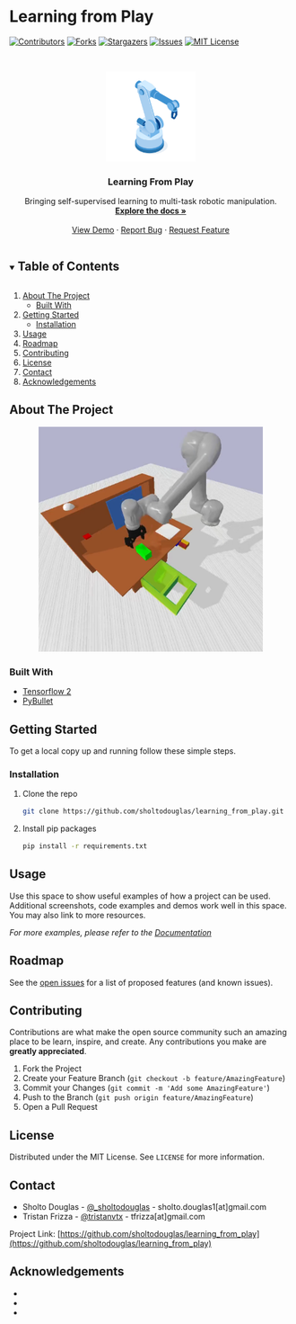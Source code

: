 # Learning from Play

<!--
*** Thanks for checking out the Best-README-Template. If you have a suggestion
*** that would make this better, please fork the repo and create a pull request
*** or simply open an issue with the tag "enhancement".
*** Thanks again! Now go create something AMAZING! :D
***
***
***
*** To avoid retyping too much info. Do a search and replace for the following:
*** sholtodouglas, learning_from_play, twitter_handle, email, project_title, project_description
-->



<!-- PROJECT SHIELDS -->
<!--
*** I'm using markdown "reference style" links for readability.
*** Reference links are enclosed in brackets [ ] instead of parentheses ( ).
*** See the bottom of this document for the declaration of the reference variables
*** for contributors-url, forks-url, etc. This is an optional, concise syntax you may use.
*** https://www.markdownguide.org/basic-syntax/#reference-style-links
-->
[![Contributors][contributors-shield]][contributors-url]
[![Forks][forks-shield]][forks-url]
[![Stargazers][stars-shield]][stars-url]
[![Issues][issues-shield]][issues-url]
[![MIT License][license-shield]][license-url]



<!-- PROJECT LOGO -->
<br />
<p align="center">
  <a href="https://github.com/sholtodouglas/learning_from_play">
    <img src="media/logo.png" alt="Logo" width="160" height="160">
	<!-- Hand vector created by upklyak - www.freepik.com -->
  </a>

  <h3 align="center">Learning From Play</h3>

  <p align="center">
    Bringing self-supervised learning to multi-task robotic manipulation.
    <br />
    <a href="https://github.com/sholtodouglas/learning_from_play"><strong>Explore the docs »</strong></a>
    <br />
    <br />
    <a href="https://github.com/sholtodouglas/learning_from_play">View Demo</a>
    ·
    <a href="https://github.com/sholtodouglas/learning_from_play/issues">Report Bug</a>
    ·
    <a href="https://github.com/sholtodouglas/learning_from_play/issues">Request Feature</a>
  </p>
</p>



<!-- TABLE OF CONTENTS -->
<details open="open">
  <summary><h2 style="display: inline-block">Table of Contents</h2></summary>
  <ol>
    <li>
      <a href="#about-the-project">About The Project</a>
      <ul>
        <li><a href="#built-with">Built With</a></li>
      </ul>
    </li>
    <li>
      <a href="#getting-started">Getting Started</a>
      <ul>
        <li><a href="#installation">Installation</a></li>
      </ul>
    </li>
    <li><a href="#usage">Usage</a></li>
    <li><a href="#roadmap">Roadmap</a></li>
    <li><a href="#contributing">Contributing</a></li>
    <li><a href="#license">License</a></li>
    <li><a href="#contact">Contact</a></li>
    <li><a href="#acknowledgements">Acknowledgements</a></li>
  </ol>
</details>



<!-- ABOUT THE PROJECT -->
## About The Project

<!-- ![Demo](media/demo.png) -->
<p align="center">
	<a href="https://github.com/sholtodouglas/learning_from_play/media/demo.png">
		<img src="media/demo.png" width="400" height="400">
	</a>
</p>


### Built With

* [Tensorflow 2](https://github.com/tensorflow/tensorflow)
* [PyBullet](https://github.com/bulletphysics/bullet3/tree/master/examples/pybullet)



<!-- GETTING STARTED -->
## Getting Started

To get a local copy up and running follow these simple steps.

### Installation

1. Clone the repo
   ```sh
   git clone https://github.com/sholtodouglas/learning_from_play.git
   ```
2. Install pip packages
   ```sh
   pip install -r requirements.txt
   ```



<!-- USAGE EXAMPLES -->
## Usage

Use this space to show useful examples of how a project can be used. Additional screenshots, code examples and demos work well in this space. You may also link to more resources.

_For more examples, please refer to the [Documentation](https://example.com)_



<!-- ROADMAP -->
## Roadmap

See the [open issues](https://github.com/sholtodouglas/learning_from_play/issues) for a list of proposed features (and known issues).



<!-- CONTRIBUTING -->
## Contributing

Contributions are what make the open source community such an amazing place to be learn, inspire, and create. Any contributions you make are **greatly appreciated**.

1. Fork the Project
2. Create your Feature Branch (`git checkout -b feature/AmazingFeature`)
3. Commit your Changes (`git commit -m 'Add some AmazingFeature'`)
4. Push to the Branch (`git push origin feature/AmazingFeature`)
5. Open a Pull Request



<!-- LICENSE -->
## License

Distributed under the MIT License. See `LICENSE` for more information.



<!-- CONTACT -->
## Contact

* Sholto Douglas - [@\_sholtodouglas](https://twitter.com/_sholtodouglas) - sholto.douglas1[at]gmail.com
* Tristan Frizza - [@tristanvtx](https://twitter.com/tristanvtx) - tfrizza[at]gmail.com

Project Link: [https://github.com/sholtodouglas/learning_from_play](https://github.com/sholtodouglas/learning_from_play)



<!-- ACKNOWLEDGEMENTS -->
## Acknowledgements

* []()
* []()
* []()





<!-- MARKDOWN LINKS & IMAGES -->
<!-- https://www.markdownguide.org/basic-syntax/#reference-style-links -->
[contributors-shield]: https://img.shields.io/github/contributors/sholtodouglas/repo.svg?style=for-the-badge
[contributors-url]: https://github.com/sholtodouglas/repo/graphs/contributors
[forks-shield]: https://img.shields.io/github/forks/sholtodouglas/repo.svg?style=for-the-badge
[forks-url]: https://github.com/sholtodouglas/repo/network/members
[stars-shield]: https://img.shields.io/github/stars/sholtodouglas/repo.svg?style=for-the-badge
[stars-url]: https://github.com/sholtodouglas/repo/stargazers
[issues-shield]: https://img.shields.io/github/issues/sholtodouglas/repo.svg?style=for-the-badge
[issues-url]: https://github.com/sholtodouglas/repo/issues
[license-shield]: https://img.shields.io/github/license/sholtodouglas/repo.svg?style=for-the-badge
[license-url]: https://github.com/sholtodouglas/repo/blob/master/LICENSE.txt
[linkedin-shield]: https://img.shields.io/badge/-LinkedIn-black.svg?style=for-the-badge&logo=linkedin&colorB=555
[linkedin-url]: https://linkedin.com/in/sholtodouglas
